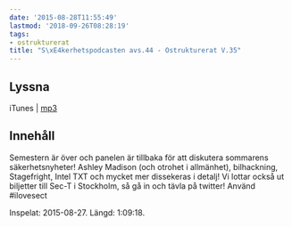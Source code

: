 ```yaml
---
date: '2015-08-28T11:55:49'
lastmod: '2018-09-26T08:28:19'
tags:
- ostrukturerat
title: "S\xE4kerhetspodcasten avs.44 - Ostrukturerat V.35"
---
```

## Lyssna

iTunes \| [mp3](http://traffic.libsyn.com/sakerhetspodcasten/Ostrukturerat_2015_v35_mixdown.mp3)

## Innehåll

Semestern är över och panelen är tillbaka för att diskutera sommarens säkerhetsnyheter!
Ashley Madison (och otrohet i allmänhet), bilhackning, Stagefright, Intel TXT och
mycket mer dissekeras i detalj! Vi lottar också ut biljetter till Sec-T i Stockholm,
så gå in och tävla på twitter! Använd #ilovesect

Inspelat: 2015-08-27. Längd: 1:09:18.
